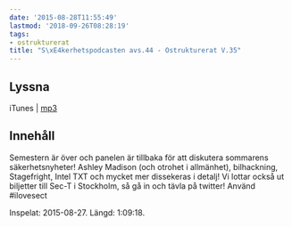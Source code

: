 ```yaml
---
date: '2015-08-28T11:55:49'
lastmod: '2018-09-26T08:28:19'
tags:
- ostrukturerat
title: "S\xE4kerhetspodcasten avs.44 - Ostrukturerat V.35"
---
```

## Lyssna

iTunes \| [mp3](http://traffic.libsyn.com/sakerhetspodcasten/Ostrukturerat_2015_v35_mixdown.mp3)

## Innehåll

Semestern är över och panelen är tillbaka för att diskutera sommarens säkerhetsnyheter!
Ashley Madison (och otrohet i allmänhet), bilhackning, Stagefright, Intel TXT och
mycket mer dissekeras i detalj! Vi lottar också ut biljetter till Sec-T i Stockholm,
så gå in och tävla på twitter! Använd #ilovesect

Inspelat: 2015-08-27. Längd: 1:09:18.
